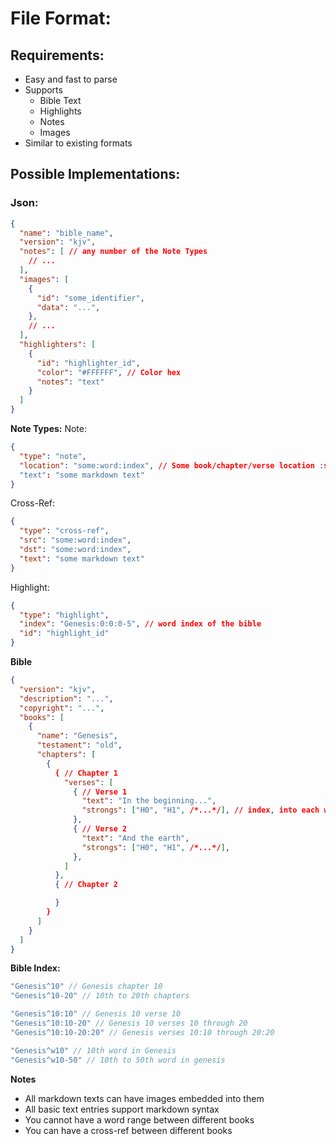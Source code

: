 # File Format:
## Requirements:
- Easy and fast to parse
- Supports
  - Bible Text
  - Highlights
  - Notes
  - Images
- Similar to existing formats

## Possible Implementations:
### Json:
```json
{
  "name": "bible_name",
  "version": "kjv",
  "notes": [ // any number of the Note Types
    // ...
  ],
  "images": [
    {
      "id": "some_identifier",
      "data": "...",
    },
    // ...
  ],
  "highlighters": [
    {
      "id": "highlighter_id",
      "color": "#FFFFFF", // Color hex
      "notes": "text"
    }
  ]
}
```

**Note Types:**
Note:
```json
{
  "type": "note",
  "location": "some:word:index", // Some book/chapter/verse location :shrug:
  "text": "some markdown text"
}
```
Cross-Ref:
```json
{
  "type": "cross-ref",
  "src": "some:word:index",
  "dst": "some:word:index",
  "text": "some markdown text"
}
```
Highlight:
```json
{
  "type": "highlight",
  "index": "Genesis:0:0:0-5", // word index of the bible
  "id": "highlight_id"
}
```
**Bible**
```json
{
  "version": "kjv",
  "description": "...",
  "copyright": "...",
  "books": [
    {
      "name": "Genesis",
      "testament": "old",
      "chapters": [
        {
          { // Chapter 1
            "verses": [
              { // Verse 1
                "text": "In the beginning...",
                "strongs": ["H0", "H1", /*...*/], // index, into each word also is optional
              },
              { // Verse 2
                "text": "And the earth",
                "strongs": ["H0", "H1", /*...*/],
              },
            ]
          },
          { // Chapter 2

          }
        }
      ]
    }
  ]
}
```
**Bible Index:**
```c#
"Genesis^10" // Genesis chapter 10
"Genesis^10-20" // 10th to 20th chapters

"Genesis^10:10" // Genesis 10 verse 10
"Genesis^10:10-20" // Genesis 10 verses 10 through 20
"Genesis^10:10-20:20" // Genesis verses 10:10 through 20:20

"Genesis^w10" // 10th word in Genesis
"Genesis^w10-50" // 10th to 50th word in genesis
```

**Notes**
- All markdown texts can have images embedded into them
- All basic text entries support markdown syntax
- You cannot have a word range between different books
- You can have a cross-ref between different books